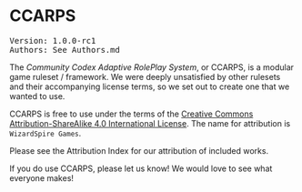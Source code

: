 # CCARPS
<pre>
Version: 1.0.0-rc1
Authors: See Authors.md
</pre>

The *Community Codex Adaptive RolePlay System*, or CCARPS, is a modular game ruleset / framework. We were deeply unsatisfied by other rulesets and their accompanying license terms, so we set out to create one that we wanted to use.

CCARPS is free to use under the terms of the [Creative Commons Attribution-ShareAlike 4.0 International License](http://creativecommons.org/licenses/by-sa/4.0/). The name for attribution is `WizardSpire Games`.

Please see the Attribution Index for our attribution of included works.

If you do use CCARPS, please let us know! We would love to see what everyone makes!
